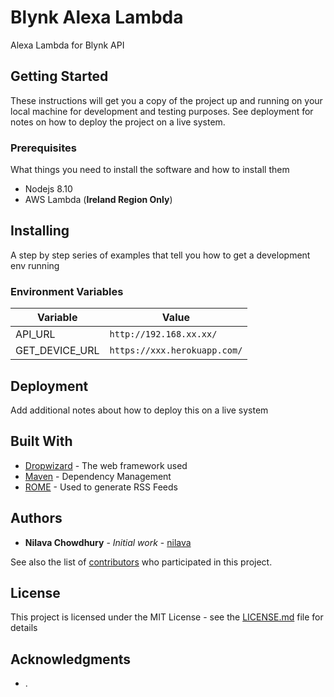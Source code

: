 # Blynk Alexa Lambda

Alexa Lambda for Blynk API

## Getting Started

These instructions will get you a copy of the project up and running on your local machine for development and testing purposes. See deployment for notes on how to deploy the project on a live system.

### Prerequisites

What things you need to install the software and how to install them

* Nodejs 8.10
* AWS Lambda (**Ireland Region Only**)


## Installing

A step by step series of examples that tell you how to get a development env running

### Environment Variables 
| Variable |Value  |
|--|--|
|API_URL  | `http://192.168.xx.xx/`|
|GET_DEVICE_URL|`https://xxx.herokuapp.com/`|


## Deployment

Add additional notes about how to deploy this on a live system

## Built With

* [Dropwizard](http://www.dropwizard.io/1.0.2/docs/) - The web framework used
* [Maven](https://maven.apache.org/) - Dependency Management
* [ROME](https://rometools.github.io/rome/) - Used to generate RSS Feeds

## Authors

* **Nilava Chowdhury** - *Initial work* - [nilava](https://github.com/nilava)

See also the list of [contributors](https://github.com/alexa_smart_home_lambda/contributors) who participated in this project.

## License

This project is licensed under the MIT License - see the [LICENSE.md](LICENSE.md) file for details

## Acknowledgments

* .


